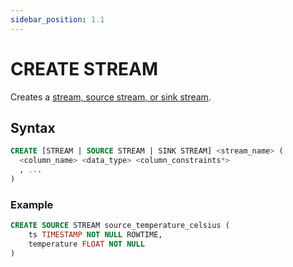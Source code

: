 ```yaml
---
sidebar_position: 1.1
---
```


# CREATE STREAM

Creates a [stream, source stream, or sink stream](/learn-springql/pipeline/stream).

## Syntax

```sql title="Syntax"
CREATE [STREAM | SOURCE STREAM | SINK STREAM] <stream_name> (
  <column_name> <data_type> <column_constraints*>
  , ...
)
```

### Example

```sql title="Example"
CREATE SOURCE STREAM source_temperature_celsius (
    ts TIMESTAMP NOT NULL ROWTIME,    
    temperature FLOAT NOT NULL
)
```

